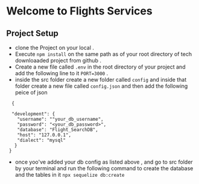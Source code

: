 # Welcome to Flights Services

## Project Setup
  - clone the Project on your local .
  - Execute `npm install` on the same path as of your root directory of tech 
  downloaaded project from github .
  - Create a new file called `.env` in the root directory of your project and add the following line to it
  `PORT=3000` . 
  - inside the src folder create a new folder called `config` and inside that folder create a new file called `config.json` and then add the following peice of json

```
  {

  "development": {
    "username": ""your_db_username",
    "password": "<your_db_password>",
    "database": "Flight_SearchDB",
    "host": "127.0.0.1",
    "dialect": "mysql"
   } 
 }

```
- once yoo've added your db config as listed above , and go to src folder by your terminal and run the following command to create the database and the tables in it `npx sequelize db:create`